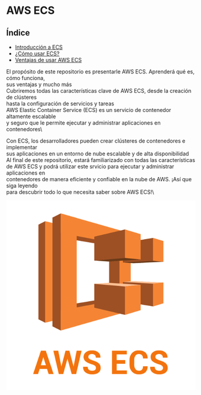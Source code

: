 # AWS ECS

## Índice

- [Introducción a ECS](introduccion-a-ecs.md)
- [¿Cómo usar ECS?](como-usar.md)
- [Ventajas de usar AWS ECS](ventajas-ecs.md)

El propósito de este repositorio es presentarle AWS ECS. Aprenderá qué es, cómo funciona, \
sus ventajas y mucho más\
Cubriremos todas las características clave de AWS ECS, desde la creación de clústeres \
hasta la configuración de servicios y tareas\
AWS Elastic Container Service (ECS) es un servicio de contenedor altamente escalable \
y seguro que le permite ejecutar y administrar aplicaciones en contenedores\ 

Con ECS, los desarrolladores pueden crear clústeres de contenedores e implementar \
sus aplicaciones en un entorno de nube escalable y de alta disponibilidad\
Al final de este repositorio, estará familiarizado con todas las características \
de AWS ECS y podrá utilizar este srvicio para ejecutar y administrar aplicaciones en \
contenedores de manera eficiente y confiable en la nube de AWS. ¡Así que siga leyendo \
para descubrir todo lo que necesita saber sobre AWS ECS!\

![AWS ECS logo](/images/aws-ecs.png)
 

